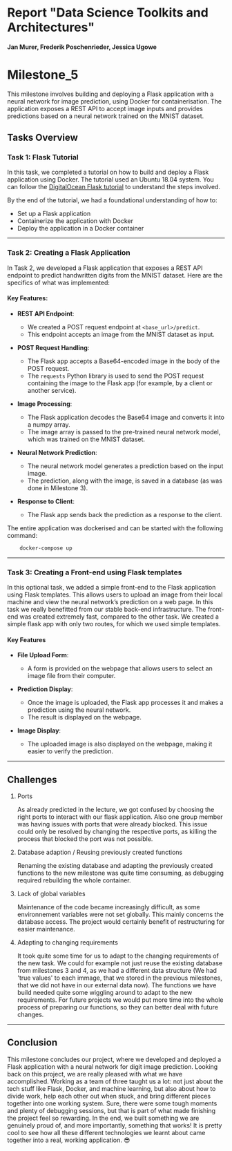 # Report "Data Science Toolkits and Architectures"
#### Jan Murer, Frederik Poschenrieder, Jessica Ugowe 


# Milestone_5

This milestone involves building and deploying a Flask application with a neural network for image prediction, using Docker for containerisation. The application exposes a REST API to accept image inputs and provides predictions based on a neural network trained on the MNIST dataset.

## Tasks Overview

### Task 1: Flask Tutorial

In this task, we completed a tutorial on how to build and deploy a Flask application using Docker. The tutorial used an Ubuntu 18.04 system. You can follow the [DigitalOcean Flask tutorial](https://www.digitalocean.com/community/tutorials/how-to-build-and-deploy-a-flask-application-using-docker-on-ubuntu-18-04) to understand the steps involved.

By the end of the tutorial, we had a foundational understanding of how to:
- Set up a Flask application
- Containerize the application with Docker
- Deploy the application in a Docker container

---

### Task 2: Creating a Flask Application

In Task 2, we developed a Flask application that exposes a REST API endpoint to predict handwritten digits from the MNIST dataset. Here are the specifics of what was implemented:

#### Key Features:
- **REST API Endpoint**: 
  - We created a POST request endpoint at `<base_url>/predict`.
  - This endpoint accepts an image from the MNIST dataset as input.
  
- **POST Request Handling**: 
  - The Flask app accepts a Base64-encoded image in the body of the POST request.
  - The `requests` Python library is used to send the POST request containing the image to the Flask app (for example, by a client or another service).
  
- **Image Processing**:
  - The Flask application decodes the Base64 image and converts it into a numpy array.
  - The image array is passed to the pre-trained neural network model, which was trained on the MNIST dataset.

- **Neural Network Prediction**:
  - The neural network model generates a prediction based on the input image.
  - The prediction, along with the image, is saved in a database (as was done in Milestone 3).

- **Response to Client**: 
  - The Flask app sends back the prediction as a response to the client.

The entire application was dockerised and can be started with the following command:

```bash
    docker-compose up
```
---

### Task 3: Creating a Front-end using Flask templates

In this optional task, we added a simple front-end to the Flask application using Flask templates. This allows users to upload an image from their local machine and view the neural network’s prediction on a web page. In this task we really benefitted from our stable back-end infrastructure. The front-end was created extremely fast, compared to the other task. We created a simple flask app with only two routes, for which we used simple templates.

#### Key Features

- **File Upload Form**:
  - A form is provided on the webpage that allows users to select an image file from their computer.
  
- **Prediction Display**:
  - Once the image is uploaded, the Flask app processes it and makes a prediction using the neural network.
  - The result is displayed on the webpage.

- **Image Display**:
  - The uploaded image is also displayed on the webpage, making it easier to verify the prediction.

---


## Challenges 

1. Ports

      As already predicted in the lecture, we got confused by choosing the right ports to interact with our flask application. Also one group member was having issues with ports that were already blocked. This issue could only be resolved by changing the respective ports, as killing the process that blocked the port was not possible. 

2. Database adaption / Reusing previously created functions

      Renaming the existing database and adapting the previously created functions to the new milestone was quite time consuming, as debugging required rebuilding the whole container. 

3. Lack of global variables

      Maintenance of the code became increasingly difficult, as some environnement variables were not set globally. This mainly concerns the database access. The project would certainly benefit of restructuring for easier maintenance. 

4. Adapting to changing requirements

    It took quite some time for us to adapt to the changing requirements of the new task. We could for example not just reuse the existing database from milestones 3 and 4, as we had a different data structure (We had 'true values' to each immage, that we stored in the previous milestones, that we did not have in our external data now). The functions we have build needed quite some wiggling around to adapt to the new requirements. For future projects we would put more time into the whole process of preparing our functions, so they can better deal with future changes.

---

## Conclusion

This milestone concludes our project, where we developed and deployed a Flask application with a neural network for digit image prediction. Looking back on this project, we are really pleased with what we have accomplished. Working as a team of three taught us a lot: not just about the tech stuff like Flask, Docker, and machine learning, but also about how to divide work, help each other out when stuck, and bring different pieces together into one working system. Sure, there were some tough moments and plenty of debugging sessions, but that is part of what made finishing the project feel so rewarding. In the end, we built something we are genuinely proud of, and more importantly, something that works! It is pretty cool to see how all these different technologies we learnt about came together into a real, working application. 😎



